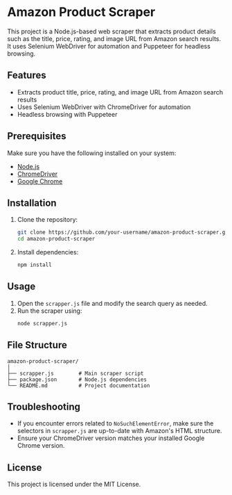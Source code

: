
# Amazon Product Scraper

This project is a Node.js-based web scraper that extracts product details such as the title, price, rating, and image URL from Amazon search results. It uses Selenium WebDriver for automation and Puppeteer for headless browsing.

## Features

- Extracts product title, price, rating, and image URL from Amazon search results
- Uses Selenium WebDriver with ChromeDriver for automation
- Headless browsing with Puppeteer

## Prerequisites

Make sure you have the following installed on your system:

- [Node.js](https://nodejs.org/en/download/)
- [ChromeDriver](https://chromedriver.chromium.org/downloads)
- [Google Chrome](https://www.google.com/chrome/)

## Installation

1. Clone the repository:
    ```sh
    git clone https://github.com/your-username/amazon-product-scraper.git
    cd amazon-product-scraper
    ```

2. Install dependencies:
    ```sh
    npm install
    ```

## Usage

1. Open the `scrapper.js` file and modify the search query as needed.
2. Run the scraper using:
    ```sh
    node scrapper.js
    ```

## File Structure

```
amazon-product-scraper/
│
├── scrapper.js        # Main scraper script
├── package.json       # Node.js dependencies
└── README.md          # Project documentation
```

## Troubleshooting

- If you encounter errors related to `NoSuchElementError`, make sure the selectors in `scrapper.js` are up-to-date with Amazon's HTML structure.
- Ensure your ChromeDriver version matches your installed Google Chrome version.

## License

This project is licensed under the MIT License.
